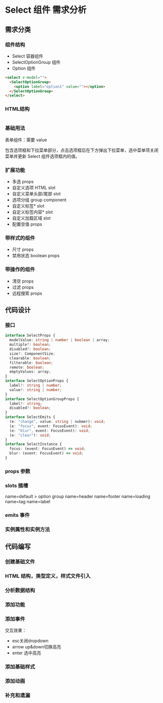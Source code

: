 # Select 组件 需求分析

## 需求分类

### 组件结构

- Select 容器组件
- SelectOptionGroup 组件
- Option 组件

```html
<select v-model="">
  <SelectOptionGroup>
    <option label="option1" value=""></option>
  </SelectOptionGroup>
</select>
```
### HTML结构
```html

```

### 基础用法

表单组件：需要 value

包含选项框和下拉菜单部分，点击选项框后在下方弹出下拉菜单，选中菜单项关闭菜单并更新 Select 组件选项框内的值。

### 扩展功能

- 多选 props
- 自定义选项 HTML slot
- 自定义菜单头部/尾部 slot
- 选项分组 group component
- 自定义标签\* slot
- 自定义标签内容\* slot
- 自定义加载区域 slot
- 配置空值 props

### 带样式的组件

- 尺寸 props
- 禁用状态 boolean props

### 带操作的组件

- 清空 props
- 过滤 props
- 远程搜索 props




## 代码设计

### 接口

```ts
interface SelectProps {
  modelValue: string | number | boolean | array;
  multiple?: boolean;
  disabled?: boolean;
  size?: ComponentSize;
  clearable: boolean;
  filterable: boolean;
  remote: boolean;
  emptyValues: array;
}
interface SelectOptionProps {
  label?: string | number;
  value?: string | number;
}
interface SelectOptionGroupProps {
  label?: string;
  disabled?: boolean;
}
interface SelectEmits {
  (e: "change", value: string | nubmer): void;
  (e: "focus", event: FocusEvent): void;
  (e: "blur", event: FocusEvent): void;
  (e: "clear"): void;
}
interface SelectInstance {
  focus: (event: FocusEvent) => void;
  blur: (event: FocusEvent) => void;
}
```

### props 参数

### slots 插槽

name=default > option group
name=header
name=footer
name=loading
name=tag
name=label

### emits 事件

### 实例属性和实例方法

## 代码编写

### 创建基础文件

### HTML 结构，类型定义，样式文件引入

### 分析数据结构

### 添加功能

### 添加事件
交互效果：
- esc关闭dropdown
- arrow up&down切换高亮
- enter 选中高亮
### 添加基础样式

### 添加动画

### 补充和遗漏
